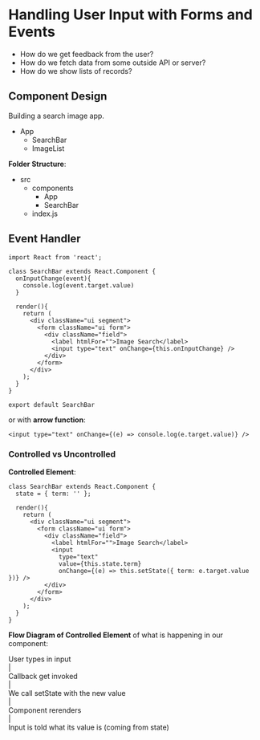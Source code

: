 # Handling User Input with Forms and Events

* How do we get feedback from the user?
* How do we fetch data from some outside API or server?
* How do we show lists of records?


## Component Design

Building a search image app.

* App
  - SearchBar
  - ImageList

**Folder Structure**:
* src
  - components
    + App
    + SearchBar
  - index.js 

## Event Handler

```
import React from 'react';

class SearchBar extends React.Component {
  onInputChange(event){
    console.log(event.target.value)
  }

  render(){
    return (
      <div className="ui segment">
        <form className="ui form">
          <div className="field">
            <label htmlFor="">Image Search</label>
            <input type="text" onChange={this.onInputChange} />
          </div>
        </form>
      </div>
    );
  }
}

export default SearchBar
```

or with **arrow function**:

```
<input type="text" onChange={(e) => console.log(e.target.value)} />
```

### Controlled vs Uncontrolled

**Controlled Element**:

```
class SearchBar extends React.Component {
  state = { term: '' };

  render(){
    return (
      <div className="ui segment">
        <form className="ui form">
          <div className="field">
            <label htmlFor="">Image Search</label>
            <input 
              type="text" 
              value={this.state.term} 
              onChange={(e) => this.setState({ term: e.target.value })} />
          </div>
        </form>
      </div>
    );
  }
}
```

**Flow Diagram of Controlled Element** of what is happening in our component:

User types in input  
|  
Callback get invoked  
|  
We call setState with the new value  
|  
Component rerenders  
|  
Input is told what its value is (coming from state)